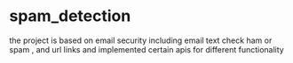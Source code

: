 # spam_detection
the project is based on email security including email text check ham or spam , and url links and implemented certain apis for different functionality
